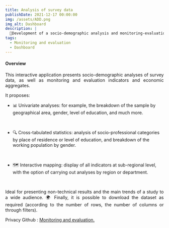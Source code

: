 ```yaml
---
title: Analysis of survey data
publishDate: 2021-12-17 00:00:00
img: /assets/ADD.png
img_alt: Dashboard
description: |
  🚀Development of a socio-demographic analysis and monitoring-evaluation application 💻
tags:
  - Monitoring and evaluation
  - Dashboard 
---
```


#### Overview

<p style="text-align: justify;">
This interactive application presents socio-demographic analyses of survey data, as well as monitoring and evaluation indicators and economic aggregates.
</p>

It proposes:
<br>

- 📊 Univariate analyses: for example, the breakdown of the sample by geographical area, gender, level of education, and much more.

<br>

- 🔍 Cross-tabulated statistics: analysis of socio-professional categories by place of residence or level of education, and breakdown of the working population by gender.

<br>

- 🗺️ Interactive mapping: display of all indicators at sub-regional level, with the option of carrying out analyses by region or department.

<br>

<p style="text-align: justify;">
Ideal for presenting non-technical results and the main trends of a study to a wide audience. 🌍 Finally, it is possible to download the dataset as required (according to the number of rows, the number of columns or through filters).
</p>

Privacy Github : <a href="https://github.com/julienParfait/caract_socio_demo.git">Monitoring and evaluation.</a>

